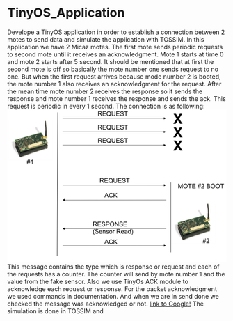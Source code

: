 # TinyOS_Application
 Develope a TinyOS application in order to establish a connection between 2 motes to send data and simulate the application with TOSSIM.
 In this application we have 2 Micaz motes. The first mote sends periodic requests to second mote until it receives an acknowledgment.  Mote 1 starts at time 0 and mote 2 starts after 5 second. It should be mentioned that at first the second mote is off so basically the mote number one sends request to no one. But when the first request arrives because mode number 2 is booted, the mote number 1 also receives an acknowledgment for the request. After the mean time mote number 2 receives the response so it sends the response and mote number 1 receives the response and sends the ack. This request is periodic in every 1 second. The connection is as following:
 ![picture](topology.PNG)
This message contains the type which is response or request and each of the requests has a counter. The counter will send by mote number 1 and the value from the fake sensor. Also we use TinyOs ACK module to acknowledge each request or response. For the packet acknowledgment we used commands in documentation. And when we are in send done we checked the message was acknowledged or not.
[link to Google!](http://google.com)
The simulation is done in TOSSIM and
